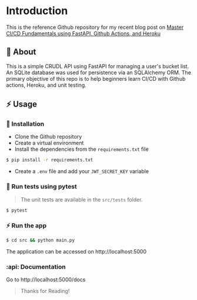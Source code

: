 # Introduction 
This is the reference Github repository for my recent blog post on [Master CI/CD Fundamentals using FastAPI, Github Actions, and Heroku]()

##  :beginner: About
This is a simple CRUDL API using FastAPI for managing a user's bucket list. An SQLite database was used for persistence via an SQLAlchemy ORM. The primary objective of this repo is to help beginners learn CI/CD with Github actions, Heroku, and unit testing. 

## :zap: Usage
###  :electric_plug: Installation
- Clone the Github repository 
- Create a virtual environment 
- Install the dependencies from the `requirements.txt` file 
```bash
$ pip install -r requirements.txt 
```
- Create a `.env` file and add your `JWT_SECRET_KEY` variable

###  :electric_plug: Run tests using pytest 
> The unit tests are available in the `src/tests` folder.
```bash
$ pytest 
```

### :zap: Run the app 
```bash 
$ cd src && python main.py
```
The application can be accessed on http://localhost:5000 

### :api: Documentation 
Go to http://localhost:5000/docs

> Thanks for Reading!
